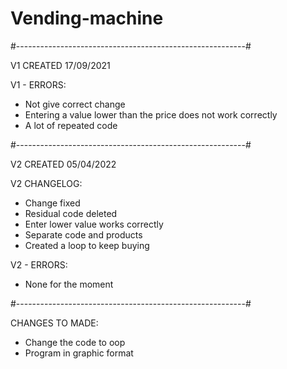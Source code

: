 # Vending-machine

#---------------------------------------------------------#

V1 CREATED 17/09/2021

V1 - ERRORS:

- Not give correct change
- Entering a value lower than the price does not work correctly
- A lot of repeated code

#---------------------------------------------------------#

V2 CREATED 05/04/2022

V2 CHANGELOG:

- Change fixed
- Residual code deleted
- Enter lower value works correctly
- Separate code and products
- Created a loop to keep buying

V2 - ERRORS:

- None for the moment

#---------------------------------------------------------#

CHANGES TO MADE:

- Change the code to oop
- Program in graphic format
